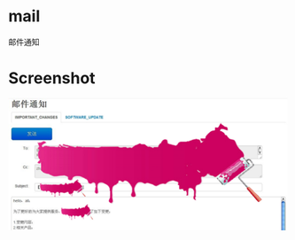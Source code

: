 # mail
邮件通知


# Screenshot
![Screenshot](https://github.com/ARES-HHD/mail/raw/master/static/image/mail.jpg)


